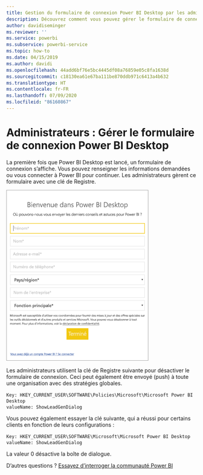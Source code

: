```yaml
---
title: Gestion du formulaire de connexion Power BI Desktop par les administrateurs
description: Découvrez comment vous pouvez gérer le formulaire de connexion initial lors de l’ouverture de Power BI Desktop.
author: davidiseminger
ms.reviewer: ''
ms.service: powerbi
ms.subservice: powerbi-service
ms.topic: how-to
ms.date: 04/15/2019
ms.author: davidi
ms.openlocfilehash: 44add6bf76e5bc4445df08a76859e05c8fa1638d
ms.sourcegitcommit: c18130ea61e67ba111be870ddb971c6413a4b632
ms.translationtype: HT
ms.contentlocale: fr-FR
ms.lasthandoff: 07/09/2020
ms.locfileid: "86160867"
---
```

# <a name="administrators-manage-the-power-bi-desktop-sign-in-form"></a>Administrateurs : Gérer le formulaire de connexion Power BI Desktop
La première fois que Power BI Desktop est lancé, un formulaire de connexion s’affiche. Vous pouvez renseigner les informations demandées ou vous connecter à Power BI pour continuer. Les administrateurs gèrent ce formulaire avec une clé de Registre. 

![Capture d’écran d’un formulaire de connexion initiale pour Power BI Desktop.](media/desktop-admin-sign-in-form/sign-in-form.png)

Les administrateurs utilisent la clé de Registre suivante pour désactiver le formulaire de connexion. Ceci peut également être envoyé (push) à toute une organisation avec des stratégies globales.

```
Key: HKEY_CURRENT_USER\SOFTWARE\Policies\Microsoft\Microsoft Power BI Desktop
valueName: ShowLeadGenDialog
```
Vous pouvez également essayer la clé suivante, qui a réussi pour certains clients en fonction de leurs configurations :

```
Key: HKEY_CURRENT_USER\SOFTWARE\Microsoft\Microsoft Power BI Desktop
valueName: ShowLeadGenDialog
```

La valeur 0 désactive la boîte de dialogue.




D’autres questions ? [Essayez d’interroger la communauté Power BI](https://community.powerbi.com/)

